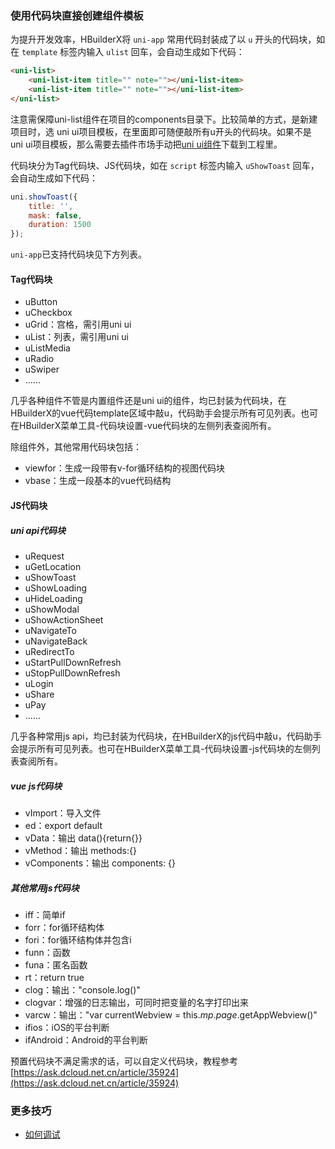 ### 使用代码块直接创建组件模板

为提升开发效率，HBuilderX将 ```uni-app``` 常用代码封装成了以 ```u``` 开头的代码块，如在 ```template``` 标签内输入 ```ulist``` 回车，会自动生成如下代码：

```html
<uni-list>
	<uni-list-item title="" note=""></uni-list-item>
	<uni-list-item title="" note=""></uni-list-item>
</uni-list>
```
注意需保障uni-list组件在项目的components目录下。比较简单的方式，是新建项目时，选 uni ui项目模板，在里面即可随便敲所有u开头的代码块。如果不是 uni ui项目模板，那么需要去插件市场手动把[uni ui组件](https://ext.dcloud.net.cn/plugin?id=55)下载到工程里。


代码块分为Tag代码块、JS代码块，如在 ```script``` 标签内输入 ```uShowToast``` 回车，会自动生成如下代码：

```js
uni.showToast({
	title: '',
	mask: false,
	duration: 1500
});
```

```uni-app```已支持代码块见下方列表。


#### Tag代码块

- uButton
- uCheckbox
- uGrid：宫格，需引用uni ui
- uList：列表，需引用uni ui
- uListMedia
- uRadio
- uSwiper
- ......

几乎各种组件不管是内置组件还是uni ui的组件，均已封装为代码块，在HBuilderX的vue代码template区域中敲u，代码助手会提示所有可见列表。也可在HBuilderX菜单工具-代码块设置-vue代码块的左侧列表查阅所有。

除组件外，其他常用代码块包括：

- viewfor：生成一段带有v-for循环结构的视图代码块
- vbase：生成一段基本的vue代码结构

#### JS代码块

##### uni api代码块
- uRequest
- uGetLocation
- uShowToast
- uShowLoading
- uHideLoading
- uShowModal
- uShowActionSheet
- uNavigateTo
- uNavigateBack
- uRedirectTo
- uStartPullDownRefresh
- uStopPullDownRefresh
- uLogin
- uShare
- uPay
- ......

几乎各种常用js api，均已封装为代码块，在HBuilderX的js代码中敲u，代码助手会提示所有可见列表。也可在HBuilderX菜单工具-代码块设置-js代码块的左侧列表查阅所有。

##### vue js代码块
- vImport：导入文件
- ed：export default
- vData：输出 data(){return{}}
- vMethod：输出 methods:{}
- vComponents：输出 components: {}

##### 其他常用js代码块
- iff：简单if
- forr：for循环结构体
- fori：for循环结构体并包含i
- funn：函数
- funa：匿名函数
- rt：return true
- clog：输出："console.log()"
- clogvar：增强的日志输出，可同时把变量的名字打印出来
- varcw：输出："var currentWebview = this.$mp.page.$getAppWebview()"
- ifios：iOS的平台判断
- ifAndroid：Android的平台判断

预置代码块不满足需求的话，可以自定义代码块，教程参考[https://ask.dcloud.net.cn/article/35924](https://ask.dcloud.net.cn/article/35924)

### 更多技巧
- [如何调试](/tutorial/run-and-debug.html#h5-debug-hx)